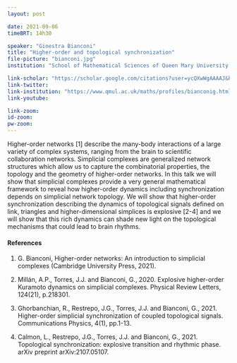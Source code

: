 ```yaml
---
layout: post

date: 2021-09-06
timeBRT: 14h30

speaker: "Ginestra Bianconi"
title: "Higher-order and topological synchronization"
file-picture: "bianconi.jpg"
institution: "School of Mathematical Sciences of Queen Mary University of London<br/>United Kingdom"

link-scholar: "https://scholar.google.com/citations?user=ycQXwWgAAAAJ&hl=en&oi=ao"
link-twitter: 
link-institution: "https://www.qmul.ac.uk/maths/profiles/bianconig.html"
link-youtube:

link-zoom:
id-zoom: 
pw-zoom: 
---
```


Higher-order networks [1] describe the many-body interactions of a large variety of complex systems, ranging from the brain to scientific collaboration networks. Simplicial complexes are generalized network structures which allow us to capture the combinatorial properties, the topology and the geometry of higher-order networks. In this talk we will show that simplicial complexes provide a very general mathematical framework to reveal how higher-order dynamics including synchronization  depends on simplicial network topology. We will show that higher-order synchronization describing the dynamics of topological signals defined on link, triangles and higher-dimensional simplices is explosive [2-4] and we will show that this rich dynamics can shade new light on the topological mechanisms that could lead to brain rhythms.

#### References
1. G. Bianconi, Higher-order networks: An introduction to simplicial complexes (Cambridge University Press, 2021).

2. Millán, A.P., Torres, J.J. and Bianconi, G., 2020. Explosive higher-order Kuramoto dynamics on simplicial complexes. Physical Review Letters, 124(21), p.218301.

3. Ghorbanchian, R., Restrepo, J.G., Torres, J.J. and Bianconi, G., 2021. Higher-order simplicial synchronization of coupled topological signals. Communications Physics, 4(1), pp.1-13.

4. Calmon, L., Restrepo, J.G., Torres, J.J. and Bianconi, G., 2021. Topological synchronization: explosive transition and rhythmic phase. arXiv preprint arXiv:2107.05107.